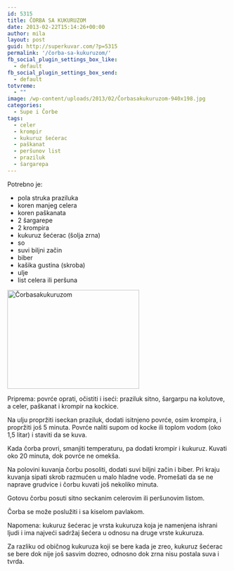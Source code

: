 ```yaml
---
id: 5315
title: ČORBA SA KUKURUZOM
date: 2013-02-22T15:14:26+00:00
author: mila
layout: post
guid: http://superkuvar.com/?p=5315
permalink: '/čorba-sa-kukuruzom/'
fb_social_plugin_settings_box_like:
  - default
fb_social_plugin_settings_box_send:
  - default
totvreme:
  - ""
image: /wp-content/uploads/2013/02/Čorbasakukuruzom-940x198.jpg
categories:
  - Supe i Čorbe
tags:
  - celer
  - krompir
  - kukuruz šećerac
  - paškanat
  - peršunov list
  - praziluk
  - šargarepa
---
```

Potrebno je:

  * pola struka praziluka
  * koren manjeg celera
  * koren paškanata
  * 2 šargarepe
  * 2 krompira
  * kukuruz šećerac (šolja zrna)
  * so
  * suvi biljni začin
  * biber
  * kašika gustina (skroba)
  * ulje
  * list celera ili peršuna

<img class="alignnone size-medium wp-image-5316" src="/wp-content/uploads/2013/02/Čorbasakukuruzom-300x225.jpg" alt="Čorbasakukuruzom" width="300" height="225" /> 

Priprema: povrće oprati, očistiti i iseći: praziluk sitno, šargarpu na kolutove, a celer, paškanat i krompir na kockice.

Na ulju propržiti iseckan praziluk, dodati isitnjeno povrće, osim krompira, i propržiti još 5 minuta. Povrće naliti supom od kocke ili toplom vodom (oko 1,5 litar) i staviti da se kuva.

Kada čorba provri, smanjiti temperaturu, pa dodati krompir i kukuruz. Kuvati oko 20 minuta, dok povrće ne omekša.

Na polovini kuvanja čorbu posoliti, dodati suvi biljni začin i biber. Pri kraju kuvanja sipati skrob razmućen u malo hladne vode. Promešati da se ne naprave grudvice i čorbu kuvati još nekoliko minuta.

Gotovu čorbu posuti sitno seckanim celerovim ili peršunovim listom.

Čorba se može poslužiti i sa kiselom pavlakom.

Napomena: kukuruz šećerac je vrsta kukuruza koja je namenjena ishrani ljudi i ima najveći sadržaj šećera u odnosu na druge vrste kukuruza.

Za razliku od običnog kukuruza koji se bere kada je zreo, kukuruz šećerac se bere dok nije još sasvim dozreo, odnosno dok zrna nisu postala suva i tvrda.

&nbsp;
